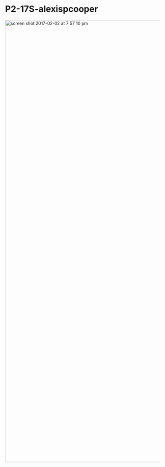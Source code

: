  
# P2-17S-alexispcooper

<img width="1439" alt="screen shot 2017-02-02 at 7 57 10 pm" src="https://cloud.githubusercontent.com/assets/27031979/25552952/06dc219e-2c5c-11e7-9633-7ea6b6c876d7.png">
